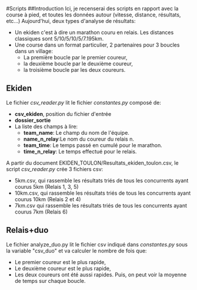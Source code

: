 #Scripts
##Introduction
Ici, je recenserai des scripts en rapport avec la course à pied, et toutes les données autour (vitesse, distance, résultats, etc...)
Aujourd'hui, deux types d'analyse de résultats:
* Un ekiden c'est à dire un marathon couru en relais. Les distances classiques sont 5/10/5/10/5/7.195km.
* Une course dans un format particulier, 2 partenaires pour 3 boucles dans un village:
  * La première boucle par le premier coureur,
  * la deuxième boucle par le deuxième coureur,
  * la troisième boucle par les deux coureurs.

## Ekiden
Le fichier *csv_reader.py* lit le fichier *constantes.py* composé de:
* **csv_ekiden**, position du fichier d'entrée
* **dossier_sortie**
* La liste des champs à lire:
  * **team_name**: Le champ du nom de l'équipe.
  * **name_n_relay**:Le nom du coureur du relais n.
  * **team_time**: Le temps passé en cumulé pour le marathon.
  * **time_n_relay**: Le temps effectué pour le relais.

A partir du document EKIDEN_TOULON/Resultats_ekiden_toulon.csv, le script *csv_reader.py* crée 3 fichiers csv:
* 5km.csv, qui rassemble les résultats triés de tous les concurrents ayant courus 5km (Relais 1, 3, 5)
* 10km.csv, qui rassemble les résultats triés de tous les concurrents ayant courus 10km (Relais 2 et 4)
* 7km.csv qui rassemble les résultats triés de tous les concurrents ayant courus 7km (Relais 6)

## Relais+duo
Le fichier analyze_duo.py lit le fichier csv indiqué dans *constantes.py* sous la variable "csv_duo" et va calculer le nombre de fois que:
* Le premier coureur est le plus rapide,
* Le deuxième coureur est le plus rapide,
* Les deux coureurs ont été aussi rapides.
Puis, on peut voir la moyenne de temps sur chaque boucle.

